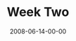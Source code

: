 ---
layout: message
category: message
series: "Pride"
title: "Week Two"
date: 2008-06-14-00-00
message_id: 502
notes-description: "Study notes for Pride (week two.)"
notes: "http://s3.amazonaws.com/crossroads-media/documents/SN_6-15-08.pdf"
notes-title: "Pride&#58; Week Two"
program: "http://s3.amazonaws.com/crossroads-media/documents/0614_15Program.pdf"
description: "Alli Patterson shares how pride has taken root in her live through performance, titles and a need to be recognized."
video: "http://s3.amazonaws.com/crossroads-media/messages/video/Pride2.mp4"
video-duration: "50:29"
yt-embed-url: "//www.youtube.com/embed/fIwQjq2Cy6c"
video-image: "http://s3.amazonaws.com/crossroads-media/images/pride2-still.jpg"
sc-permalink-url: "http://soundcloud.com/crdschurch/pride-week-two"
audio: "http://s3.amazonaws.com/crossroads-media/messages/audio/Pride_02_06-16-08_Alli_Patterson_webaudio.mp3"
audio-duration: "48:15"
tag: 
 - pride
 - alli
 - work
 - moms
 - fathers
 - dads
 - tree
 - p-and-g
 - procter
 - patterson
explicit: false
---